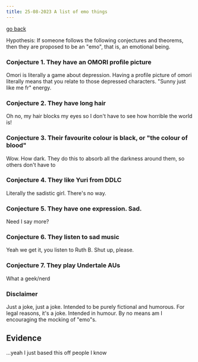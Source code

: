 ```yaml
---
title: 25-08-2023 A list of emo things
---
```


[go back](Articles.md)

Hypothesis: If someone follows the following conjectures and theorems, then they are proposed to be an "emo", that is, an emotional being.

### Conjecture 1. They have an OMORI profile picture
Omori is literally a game about depression. Having a profile picture of omori literally means that you relate to those depressed characters. "Sunny just like me fr" energy.

### Conjecture 2. They have long hair
Oh no, my hair blocks my eyes so I don't have to see how horrible the world is!

### Conjecture 3. Their favourite colour is black, or "the colour of blood"
Wow. How dark. They do this to absorb all the darkness around them, so others don't have to

### Conjecture 4. They like Yuri from DDLC
Literally the sadistic girl. There's no way.

### Conjecture 5. They have one expression. Sad.
Need I say more?

### Conjecture 6. They listen to sad music
Yeah we get it, you listen to Ruth B. Shut up, please.

### Conjecture 7. They play Undertale AUs
What a geek/nerd

### Disclaimer
Just a joke, just a joke. Intended to be purely fictional and humorous. For legal reasons, it's a joke. Intended in humour. By no means am I encouraging the mocking of "emo"s.

## Evidence

...yeah I just based this off people I know

